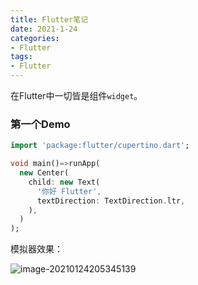 ```yaml
---
title: Flutter笔记
date: 2021-1-24
categories:
- Flutter
tags:
- Flutter
---
```




在Flutter中一切皆是组件`widget`。



### 第一个Demo

```dart
import 'package:flutter/cupertino.dart';

void main()=>runApp(
  new Center(
    child: new Text(
      '你好 Flutter',
      textDirection: TextDirection.ltr,
    ),
  )
);
```



模拟器效果：

![image-20210124205345139](https://images.shiguangping.com/imgs/20210124205345.png)

